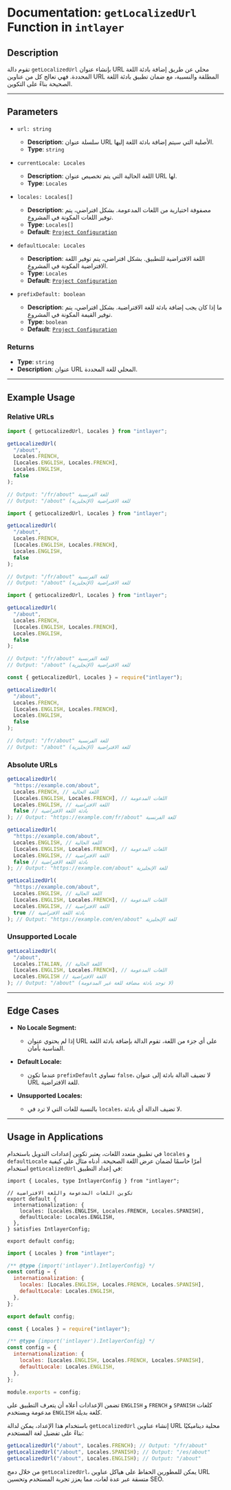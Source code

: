 # Documentation: `getLocalizedUrl` Function in `intlayer`

## Description

تقوم دالة `getLocalizedUrl` بإنشاء عنوان URL محلي عن طريق إضافة بادئة اللغة المحددة. فهي تعالج كل من عناوين URL المطلقة والنسبية، مع ضمان تطبيق بادئة اللغة الصحيحة بناءً على التكوين.

---

## Parameters

- `url: string`

  - **Description**: سلسلة عنوان URL الأصلية التي سيتم إضافة بادئة اللغة إليها.
  - **Type**: `string`

- `currentLocale: Locales`

  - **Description**: اللغة الحالية التي يتم تخصيص عنوان URL لها.
  - **Type**: `Locales`

- `locales: Locales[]`

  - **Description**: مصفوفة اختيارية من اللغات المدعومة. بشكل افتراضي، يتم توفير اللغات المكونة في المشروع.
  - **Type**: `Locales[]`
  - **Default**: [`Project Configuration`](https://github.com/aymericzip/intlayer/blob/main/docs/ar/configuration.md#middleware)

- `defaultLocale: Locales`

  - **Description**: اللغة الافتراضية للتطبيق. بشكل افتراضي، يتم توفير اللغة الافتراضية المكونة في المشروع.
  - **Type**: `Locales`
  - **Default**: [`Project Configuration`](https://github.com/aymericzip/intlayer/blob/main/docs/ar/configuration.md#middleware)

- `prefixDefault: boolean`
  - **Description**: ما إذا كان يجب إضافة بادئة للغة الافتراضية. بشكل افتراضي، يتم توفير القيمة المكونة في المشروع.
  - **Type**: `boolean`
  - **Default**: [`Project Configuration`](https://github.com/aymericzip/intlayer/blob/main/docs/ar/configuration.md#middleware)

### Returns

- **Type**: `string`
- **Description**: عنوان URL المحلي للغة المحددة.

---

## Example Usage

### Relative URLs

```typescript codeFormat="typescript"
import { getLocalizedUrl, Locales } from "intlayer";

getLocalizedUrl(
  "/about",
  Locales.FRENCH,
  [Locales.ENGLISH, Locales.FRENCH],
  Locales.ENGLISH,
  false
);

// Output: "/fr/about" للغة الفرنسية
// Output: "/about" للغة الافتراضية (الإنجليزية)
```

```javascript codeFormat="esm"
import { getLocalizedUrl, Locales } from "intlayer";

getLocalizedUrl(
  "/about",
  Locales.FRENCH,
  [Locales.ENGLISH, Locales.FRENCH],
  Locales.ENGLISH,
  false
);

// Output: "/fr/about" للغة الفرنسية
// Output: "/about" للغة الافتراضية (الإنجليزية)
```

```javascript codeFormat="esm"
import { getLocalizedUrl, Locales } from "intlayer";

getLocalizedUrl(
  "/about",
  Locales.FRENCH,
  [Locales.ENGLISH, Locales.FRENCH],
  Locales.ENGLISH,
  false
);

// Output: "/fr/about" للغة الفرنسية
// Output: "/about" للغة الافتراضية (الإنجليزية)
```

```javascript codeFormat="commonjs"
const { getLocalizedUrl, Locales } = require("intlayer");

getLocalizedUrl(
  "/about",
  Locales.FRENCH,
  [Locales.ENGLISH, Locales.FRENCH],
  Locales.ENGLISH,
  false
);

// Output: "/fr/about" للغة الفرنسية
// Output: "/about" للغة الافتراضية (الإنجليزية)
```

### Absolute URLs

```typescript
getLocalizedUrl(
  "https://example.com/about",
  Locales.FRENCH, // اللغة الحالية
  [Locales.ENGLISH, Locales.FRENCH], // اللغات المدعومة
  Locales.ENGLISH, // اللغة الافتراضية
  false // بادئة اللغة الافتراضية
); // Output: "https://example.com/fr/about" للغة الفرنسية

getLocalizedUrl(
  "https://example.com/about",
  Locales.ENGLISH, // اللغة الحالية
  [Locales.ENGLISH, Locales.FRENCH], // اللغات المدعومة
  Locales.ENGLISH, // اللغة الافتراضية
  false // بادئة اللغة الافتراضية
); // Output: "https://example.com/about" للغة الإنجليزية

getLocalizedUrl(
  "https://example.com/about",
  Locales.ENGLISH, // اللغة الحالية
  [Locales.ENGLISH, Locales.FRENCH], // اللغات المدعومة
  Locales.ENGLISH, // اللغة الافتراضية
  true // بادئة اللغة الافتراضية
); // Output: "https://example.com/en/about" للغة الإنجليزية
```

### Unsupported Locale

```typescript
getLocalizedUrl(
  "/about",
  Locales.ITALIAN, // اللغة الحالية
  [Locales.ENGLISH, Locales.FRENCH], // اللغات المدعومة
  Locales.ENGLISH // اللغة الافتراضية
); // Output: "/about" (لا توجد بادئة مضافة للغة غير المدعومة)
```

---

## Edge Cases

- **No Locale Segment:**

  - إذا لم يحتوي عنوان URL على أي جزء من اللغة، تقوم الدالة بإضافة بادئة اللغة المناسبة بأمان.

- **Default Locale:**

  - عندما تكون `prefixDefault` تساوي `false`، لا تضيف الدالة بادئة إلى عنوان URL للغة الافتراضية.

- **Unsupported Locales:**
  - بالنسبة للغات التي لا ترد في `locales`، لا تضيف الدالة أي بادئة.

---

## Usage in Applications

في تطبيق متعدد اللغات، يعتبر تكوين إعدادات التدويل باستخدام `locales` و `defaultLocale` أمرًا حاسمًا لضمان عرض اللغة الصحيحة. أدناه مثال على كيفية استخدام `getLocalizedUrl` في إعداد التطبيق:

```tsx codeFormat="typescript"
import { Locales, type IntlayerConfig } from "intlayer";

// تكوين اللغات المدعومة واللغة الافتراضية
export default {
  internationalization: {
    locales: [Locales.ENGLISH, Locales.FRENCH, Locales.SPANISH],
    defaultLocale: Locales.ENGLISH,
  },
} satisfies IntlayerConfig;

export default config;
```

```javascript codeFormat="esm"
import { Locales } from "intlayer";

/** @type {import('intlayer').IntlayerConfig} */
const config = {
  internationalization: {
    locales: [Locales.ENGLISH, Locales.FRENCH, Locales.SPANISH],
    defaultLocale: Locales.ENGLISH,
  },
};

export default config;
```

```javascript codeFormat="commonjs"
const { Locales } = require("intlayer");

/** @type {import('intlayer').IntlayerConfig} */
const config = {
  internationalization: {
    locales: [Locales.ENGLISH, Locales.FRENCH, Locales.SPANISH],
    defaultLocale: Locales.ENGLISH,
  },
};

module.exports = config;
```

تضمن الإعدادات أعلاه أن يتعرف التطبيق على `ENGLISH` و `FRENCH` و `SPANISH` كلغات مدعومة ويستخدم `ENGLISH` كلغة بديلة.

باستخدام هذا الإعداد، يمكن لدالة `getLocalizedUrl` إنشاء عناوين URL محلية ديناميكيًا بناءً على تفضيل لغة المستخدم:

```typescript
getLocalizedUrl("/about", Locales.FRENCH); // Output: "/fr/about"
getLocalizedUrl("/about", Locales.SPANISH); // Output: "/es/about"
getLocalizedUrl("/about", Locales.ENGLISH); // Output: "/about"
```

من خلال دمج `getLocalizedUrl`، يمكن للمطورين الحفاظ على هياكل عناوين URL متسقة عبر عدة لغات، مما يعزز تجربة المستخدم وتحسين SEO.
